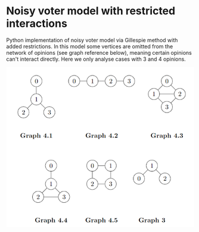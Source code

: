 # Noisy voter model with restricted interactions

Python implementation of noisy voter model via Gillespie method with added restrictions. In this model some vertices are omitted from the network of opinions (see graph reference below), meaning certain opinions can't interact directly. Here we only analyse cases with 3 and 4 opinions.
<div align="center">
  <img alt="graphs used in simulation" src="./graph_reference.png"/>
</div>
